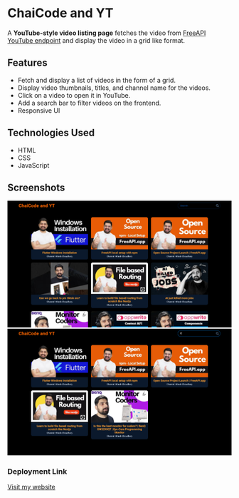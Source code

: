 # ChaiCode and YT

A **YouTube-style video listing page** fetches the video from [FreeAPI YouTube endpoint](https://api.freeapi.app/api/v1/public/youtube/videos) and display the video in a grid like format.

## Features

- Fetch and display a list of videos in the form of a grid.
- Display video thumbnails, titles, and channel name for the videos.
- Click on a video to open it in YouTube.
- Add a search bar to filter videos on the frontend.
- Responsive UI

## Technologies Used

- HTML
- CSS 
- JavaScript

## Screenshots

![Mood Tracker Screenshot-1](asset/Screenshot1.png)
![Mood Tracker Screenshot-2](asset/Screenshot2.png)

### Deployment Link
[Visit my website](https://random-quote-generator-6j1q.vercel.app/)



